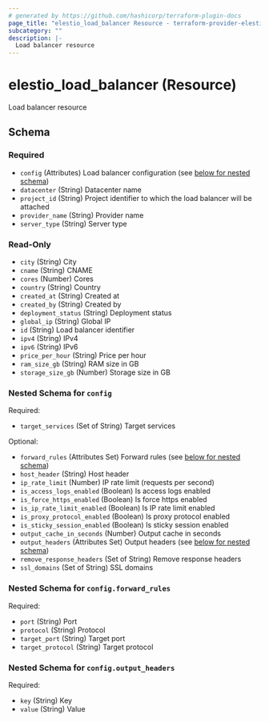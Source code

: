 ```yaml
---
# generated by https://github.com/hashicorp/terraform-plugin-docs
page_title: "elestio_load_balancer Resource - terraform-provider-elestio"
subcategory: ""
description: |-
  Load balancer resource
---
```


# elestio_load_balancer (Resource)

Load balancer resource



<!-- schema generated by tfplugindocs -->
## Schema

### Required

- `config` (Attributes) Load balancer configuration (see [below for nested schema](#nestedatt--config))
- `datacenter` (String) Datacenter name
- `project_id` (String) Project identifier to which the load balancer will be attached
- `provider_name` (String) Provider name
- `server_type` (String) Server type

### Read-Only

- `city` (String) City
- `cname` (String) CNAME
- `cores` (Number) Cores
- `country` (String) Country
- `created_at` (String) Created at
- `created_by` (String) Created by
- `deployment_status` (String) Deployment status
- `global_ip` (String) Global IP
- `id` (String) Load balancer identifier
- `ipv4` (String) IPv4
- `ipv6` (String) IPv6
- `price_per_hour` (String) Price per hour
- `ram_size_gb` (String) RAM size in GB
- `storage_size_gb` (Number) Storage size in GB

<a id="nestedatt--config"></a>
### Nested Schema for `config`

Required:

- `target_services` (Set of String) Target services

Optional:

- `forward_rules` (Attributes Set) Forward rules (see [below for nested schema](#nestedatt--config--forward_rules))
- `host_header` (String) Host header
- `ip_rate_limit` (Number) IP rate limit (requests per second)
- `is_access_logs_enabled` (Boolean) Is access logs enabled
- `is_force_https_enabled` (Boolean) Is force https enabled
- `is_ip_rate_limit_enabled` (Boolean) Is IP rate limit enabled
- `is_proxy_protocol_enabled` (Boolean) Is proxy protocol enabled
- `is_sticky_session_enabled` (Boolean) Is sticky session enabled
- `output_cache_in_seconds` (Number) Output cache in seconds
- `output_headers` (Attributes Set) Output headers (see [below for nested schema](#nestedatt--config--output_headers))
- `remove_response_headers` (Set of String) Remove response headers
- `ssl_domains` (Set of String) SSL domains

<a id="nestedatt--config--forward_rules"></a>
### Nested Schema for `config.forward_rules`

Required:

- `port` (String) Port
- `protocol` (String) Protocol
- `target_port` (String) Target port
- `target_protocol` (String) Target protocol


<a id="nestedatt--config--output_headers"></a>
### Nested Schema for `config.output_headers`

Required:

- `key` (String) Key
- `value` (String) Value
